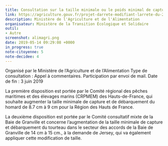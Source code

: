 ```yaml
---
title: Consultation sur la taille minimale ou le poids minimal de capture et de débarquement des poissons et autres organismes marins pour la pêche professionnelle
link: https://agriculture.gouv.fr/projet-darrete-modifiant-larrete-du-28-janvier-2013-determinant-la-taille-ou-le-poids-minimal-des
description: Ministère de l'Agriculture et de l'Alimentation
organisateur: Ministère de la Transition Écologique et Solidaire
outil:
- Autre
screenshot: alimagri.png
date: 2019-05-14 09:29:08 +0000
in_progress: true
note-citoyenne: 5
note-decidee: 4
---
```


Organisé par le Ministère de l’Agriculture et de l’Alimentation Type de consultation : Appel à commentaires. Participation par envoi de mail.
Date de fin : 3 juin 2019

La première disposition est portée par le Comité régional des pêches maritimes et des élevages marins (CRPMEM) des Hauts-de-France, qui souhaite augmenter la taille minimale de capture et de débarquement du homard de 8.7 cm à 9 cm pour la Région des Hauts de France.

La deuxième disposition est portée par le Comité consultatif mixte de la Baie de Granville et concerne l’augmentation de la taille minimale de capture et débarquement du tourteau dans le secteur des accords de la Baie de Granville de 14 cm à 15 cm., à la demande de Jersey, qui va également appliquer cette modification de taille.

